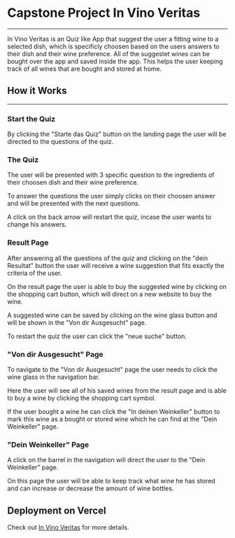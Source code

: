 # Capstone Project In Vino Veritas
---

In Vino Veritas is an Quiz like App that suggest the user a fitting wine to a selected dish, which is specificly choosen based on the users answers to their dish and their wine preference.
All of the suggestet wines can be bought over the app and saved inside the app. This helps the user keeping track of all wines that are bought and stored at home. 

## How it Works
---

### Start the Quiz

By clicking the "Starte das Quiz" button on the landing page the user will be directed to the questions of the quiz.

### The Quiz

The user will be presented with 3 specific question to the ingredients of their choosen dish and their wine preference.

To answer the questions the user simply clicks on their choosen answer and will be presented with the next questions.

A click on the back arrow will restart the quiz, incase the user wants to change his answers.

### Result Page

After answering all the questions of the quiz and clicking on the "dein Resultat" button the user will receive a wine suggestion that fits exactly the criteria of the user.

On the result page the user is able to buy the suggested wine by clicking on the shopping cart button, which will direct on a new website to buy the wine.

A suggested wine can be saved by clicking on the wine glass button and will be shown in the "Von dir Ausgesucht" page.

To restart the quiz the user can click the "neue suche" button.

### "Von dir Ausgesucht" Page

To navigate to the "Von dir Ausgesucht" page the user needs to click the wine glass in the navigation bar.

Here the user will see all of his saved wines from the result page and is able to buy a wine by clicking the shopping cart symbol.

If the user bought a wine he can click the "In deinen Weinkeller" button to mark this wine as a bought or stored wine which he can find at the "Dein Weinkeller" page.

### "Dein Weinkeller" Page

A click on the barrel in the navigation will direct the user to the "Dein Weinkeller" page.

On this page the user will be able to keep track what wine he has stored and can increase or decrease the amount of wine bottles.


## Deployment on Vercel

Check out [In Vino Veritas](https://in-vino-veritas.vercel.app/) for more details.
